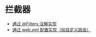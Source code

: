 # 拦截器

* [通过 @Filters 注解实现](03.03.01.Filters.md)
* [通过 web.xml 配置实现（如自定义路由）](03.03.02.RouteFilter.md)
